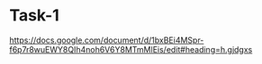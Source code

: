 # Task-1
https://docs.google.com/document/d/1bxBEi4MSpr-f6p7r8wuEWY8QIh4noh6V6Y8MTmMlEis/edit#heading=h.gjdgxs
